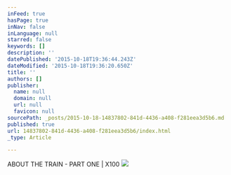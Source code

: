```yaml
---
inFeed: true
hasPage: true
inNav: false
inLanguage: null
starred: false
keywords: []
description: ''
datePublished: '2015-10-18T19:36:44.243Z'
dateModified: '2015-10-18T19:36:20.650Z'
title: ''
authors: []
publisher:
  name: null
  domain: null
  url: null
  favicon: null
sourcePath: _posts/2015-10-18-14837802-841d-4436-a408-f281eea3d5b6.md
published: true
url: 14837802-841d-4436-a408-f281eea3d5b6/index.html
_type: Article

---
```

ABOUT THE TRAIN - PART ONE | X100
![](https://the-grid-user-content.s3-us-west-2.amazonaws.com/6929da4a-d1be-42ca-8cda-0abc32eb7410.jpg)